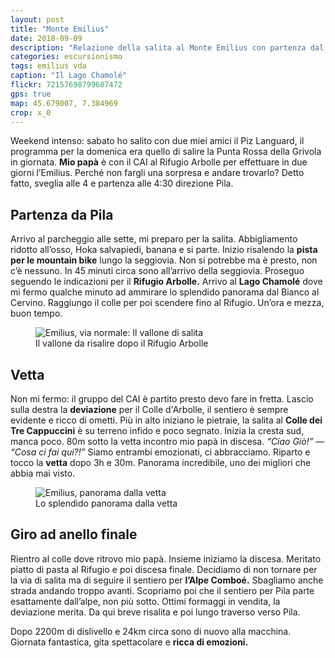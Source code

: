 ```yaml
---
layout: post
title: "Monte Emilius"
date: 2018-09-09
description: "Relazione della salita al Monte Emilius con partenza dal parcheggio di Pila. Via normale per il Lago Chamolé, il Rifugio Arbolle, il Colle dei Tre Cappuccini e la cresta sud"
categories: escursionismo
tags: emilius vda
caption: "Il Lago Chamolé"
flickr: 72157698799607472
gps: true
map: 45.679007, 7.384969
crop: x_0
---
```


Weekend intenso: sabato ho salito con due miei amici il Piz Languard, il programma per la domenica era quello di salire la Punta Rossa della Grivola in giornata. **Mio papà** è con il CAI al Rifugio Arbolle per effettuare in due giorni l’Emilius. Perché non fargli una sorpresa e andare trovarlo? Detto fatto, sveglia alle 4 e partenza alle 4:30 direzione Pila.

## Partenza da Pila

Arrivo al parcheggio alle sette, mi preparo per la salita. Abbigliamento ridotto all’osso, Hoka salvapiedi, banana e si parte. Inizio risalendo la **pista per le mountain bike** lungo la seggiovia. Non si potrebbe ma è presto, non c’è nessuno. In 45 minuti circa sono all’arrivo della seggiovia. Proseguo seguendo le indicazioni per il **Rifugio Arbolle.** Arrivo al **Lago Chamolé** dove mi fermo qualche minuto ad ammirare lo splendido panorama dal Bianco al Cervino. Raggiungo il colle per poi scendere fino al Rifugio. Un’ora e mezza, buon tempo.

<figure>
    <img src="https://farm2.staticflickr.com/1935/45081543481_7a8237ecc6_c.jpg" alt="Emilius, via normale: Il vallone di salita" /> 
    <figcaption>Il vallone da risalire dopo il Rifugio Arbolle</figcaption>
</figure>

## Vetta

Non mi fermo: il gruppo del CAI è partito presto devo fare in fretta. Lascio sulla destra la **deviazione** per il Colle d'Arbolle, il sentiero è sempre evidente e ricco di ometti. Più in alto iniziano le pietraie, la salita al **Colle dei Tre Cappuccini** è su terreno infido e poco segnato. Inizia la cresta sud, manca poco. 80m sotto la vetta incontro mio papà in discesa. *“Ciao Giò!”* — *“Cosa ci fai qui?!”* Siamo entrambi emozionati, ci abbracciamo. Riparto e tocco la **vetta** dopo 3h e 30m. Panorama incredibile, uno dei migliori che abbia mai visto.

<figure>
    <img src="https://farm2.staticflickr.com/1960/31208393438_7e748d4967_c.jpg" alt="Emilius, panorama dalla vetta" /> 
    <figcaption>Lo splendido panorama dalla vetta</figcaption>
</figure>

## Giro ad anello finale

Rientro al colle dove ritrovo mio papà. Insieme iniziamo la discesa. Meritato piatto di pasta al Rifugio e poi discesa finale. Decidiamo di non tornare per la via di salita ma di seguire il sentiero per **l’Alpe Comboé.** Sbagliamo anche strada andando troppo avanti. Scopriamo poi che il sentiero per Pila parte esattamente dall’alpe, non più sotto. Ottimi formaggi in vendita, la deviazione merita. Da qui breve risalita e poi lungo traverso verso Pila.

Dopo 2200m di dislivello e 24km circa sono di nuovo alla macchina. Giornata fantastica, gita spettacolare e **ricca di emozioni.**